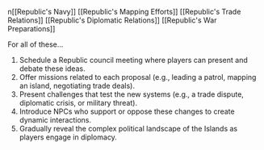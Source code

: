 n[[Republic's Navy]]
[[Republic's Mapping Efforts]]
[[Republic's Trade Relations]]
[[Republic's Diplomatic Relations]]
[[Republic's War Preparations]]

For all of these...
1. Schedule a Republic council meeting where players can present and debate these ideas.
2. Offer missions related to each proposal (e.g., leading a patrol, mapping an island, negotiating trade deals).
3. Present challenges that test the new systems (e.g., a trade dispute, diplomatic crisis, or military threat).
4. Introduce NPCs who support or oppose these changes to create dynamic interactions.
5. Gradually reveal the complex political landscape of the Islands as players engage in diplomacy.
